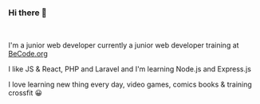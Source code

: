 ### Hi there 👋  
<br/>

I'm a junior web developer currently a junior web developer training at [BeCode.org](https://becode.org/)

I like JS & React, PHP and Laravel and I'm learning Node.js and Express.js 

I love learning new thing every day, video games, comics books & training crossfit :grinning:
